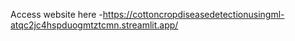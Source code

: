 Access website here -https://cottoncropdiseasedetectionusingml-atqc2jc4hspduogmtztcmn.streamlit.app/
